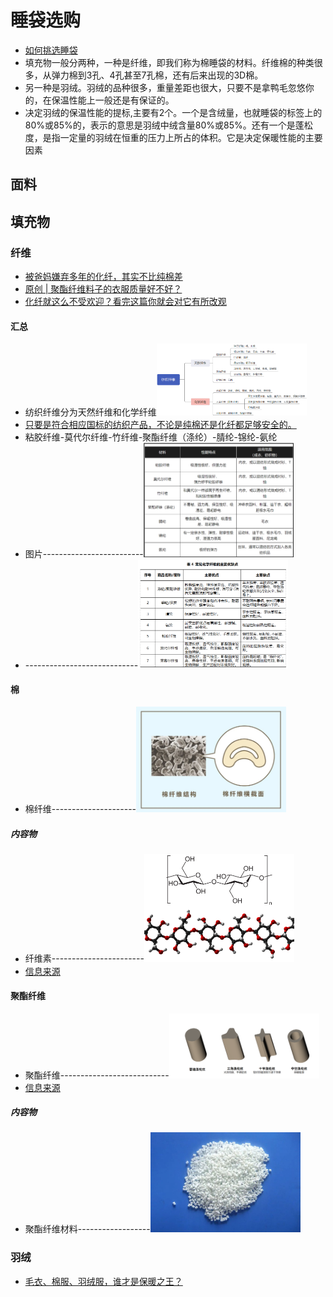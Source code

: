 
# 睡袋选购
- [如何挑选睡袋](https://www.pchouse.com.cn/baike/shenghuo/3589/#:~:text=%E6%88%B7%E5%A4%96%E7%9D%A1%E8%A2%8B%E6%98%AF%E8%BF%9B%E8%A1%8C%E6%88%B7%E5%A4%96%E8%BF%90%E5%8A%A8%E7%9A%84%E5%BF%85%E5%A4%87%E7%89%A9%E5%93%81%E4%B9%8B%E4%B8%80%EF%BC%8C%E5%BD%93%E5%89%8D%E7%9D%A1%E8%A2%8B%E7%9A%84%E4%BB%B7%E6%A0%BC%E4%B8%BB%E8%A6%81%E5%8F%96%E5%86%B3%E4%BA%8E%E6%9D%90%E6%96%99%E5%92%8C%E5%93%81%E7%89%8C%E3%80%82,%E4%B8%80%E8%88%AC%E6%83%85%E5%86%B5%E9%83%BD%E5%BB%BA%E8%AE%AE%E8%B4%AD%E4%B9%B0%E5%A1%AB%E5%85%85%E8%BE%83%E5%A5%BD%E7%9A%84%E6%A3%89%E7%9D%A1%E8%A2%8B%EF%BC%8C%E5%B9%B3%E5%9D%87200%E5%85%83%E5%B7%A6%E5%8F%B3%E3%80%82)
- 填充物一般分两种，一种是纤维，即我们称为棉睡袋的材料。纤维棉的种类很多，从弹力棉到3孔、4孔甚至7孔棉，还有后来出现的3D棉。
- 另一种是羽绒。羽绒的品种很多，重量差距也很大，只要不是拿鸭毛忽悠你的，在保温性能上一般还是有保证的。
- 决定羽绒的保温性能的提标,主要有2个。一个是含绒量，也就睡袋的标签上的80%或85%的，表示的意思是羽绒中绒含量80%或85%。还有一个是蓬松度，是指一定量的羽绒在恒重的压力上所占的体积。它是决定保暖性能的主要因素
## 面料
### 
## 填充物
### 纤维
- [被爸妈嫌弃多年的化纤，其实不比纯棉差](https://mp.weixin.qq.com/s/aVdzjecH7-uhnQrAdwNSIQ) 
- [原创 | 聚酯纤维料子的衣服质量好不好？](https://mp.weixin.qq.com/s/tu2OZ_r4LQdbTKZNht8CNw)
- [化纤就这么不受欢迎？看完这篇你就会对它有所改观](https://mp.weixin.qq.com/s/hI4105wNjH5jIoXiJqTwcQ)
#### 汇总
- 纺织纤维分为天然纤维和化学纤维<img src="https://raw.githubusercontent.com/zhangjiancai/zhangjiancai/main_pic/image/202305270114704.png" width =50% alt="纺织纤维分为天然纤维和化学纤维"/>
- [只要是符合相应国标的纺织产品，不论是纯棉还是化纤都足够安全的。](https://mp.weixin.qq.com/s/4z_8HzHDyC3bf30ozuydOg)
- 粘胶纤维-莫代尔纤维-竹纤维-聚酯纤维（涤纶）-腈纶-锦纶-氨纶
- 图片-------------------------<img src="https://raw.githubusercontent.com/zhangjiancai/zhangjiancai/main_pic/image/202305270041455.png" width =50% alt= "汇总"/>
- ----------------------------<img src="https://raw.githubusercontent.com/zhangjiancai/zhangjiancai/main_pic/image/202305270116267.png" width =50% alt="常见的纺织品和服装使用的化学纤维都有其各自的优缺点"/>
#### 棉
- 棉纤维---------------------<img src="https://raw.githubusercontent.com/zhangjiancai/zhangjiancai/main_pic/image/202305262222776.jpg" width =50%  alt="棉纤维" />
##### 内容物
- 纤维素-----------------------<img src="https://raw.githubusercontent.com/zhangjiancai/zhangjiancai/main_pic/image/202305270009552.png" width =50% alt = "纤维素"/>
- [信息来源](https://mp.weixin.qq.com/s/ZVMUYFe9r9diJUkz3Fr3lA)
#### 聚酯纤维
- 聚酯纤维---------------------------<img src="https://raw.githubusercontent.com/zhangjiancai/zhangjiancai/main_pic/image/202305262303082.png" width =50%  alt="聚酯纤维"/>
- [信息来源](https://mp.weixin.qq.com/s/aVdzjecH7-uhnQrAdwNSIQ)
##### 内容物
- 聚酯纤维材料------------------<img src="https://raw.githubusercontent.com/zhangjiancai/zhangjiancai/main_pic/image/202305270052162.jpeg" width =50% alt="聚酯纤维材料"/>
### 羽绒
- [毛衣、棉服、羽绒服，谁才是保暖之王？](https://mp.weixin.qq.com/s/xk1SEw4M1C6Tm_PRc97aQA)